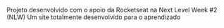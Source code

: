 Projeto desenvolvido com o apoio da Rocketseat na Next Level Week #2 (NLW)
Um site totalmente desenvolvido para o aprendizado
 

